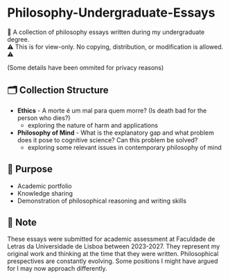 # Philosophy-Undergraduate-Essays

📖 A collection of philosophy essays written during my undergraduate degree. <br>
⚠️ This is for view-only. No copying, distribution, or modification is allowed. ⚠️ <br>

(Some details have been ommited for privacy reasons) <br>

## 🗂️ Collection Structure
- **Ethics** - A morte é um mal para quem morre? (Is death bad for the person who dies?) <br>
  - exploring the nature of harm and applications <br>
- **Philosophy of Mind** - What is the explanatory gap and what problem does it pose to cognitive science? Can this problem be solved? <br>
  - exploring some relevant issues in contemporary philosophy of mind <br>

## 🎯 Purpose
- Academic portfolio
- Knowledge sharing
- Demonstration of philosophical reasoning and writing skills

## 📝 Note
These essays were submitted for academic assessment at Faculdade de Letras da Universidade de Lisboa between 2023-2027. They represent my original work and thinking at the time that they were written. Philosophical prespectives are constantly evolving. Some positions I might have argued for I may now approach differently.
